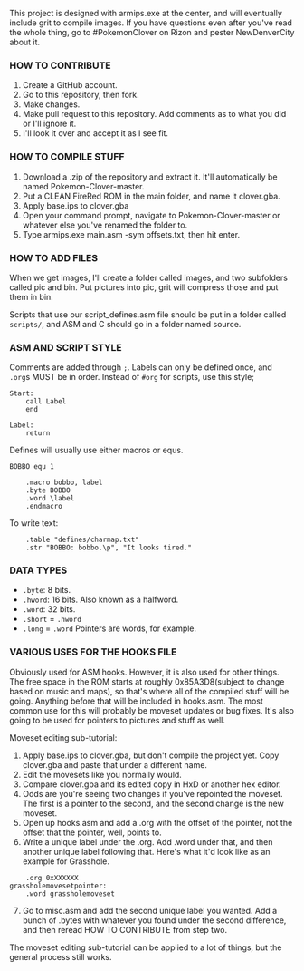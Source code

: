 This project is designed with armips.exe at the center, and will eventually include grit to compile images.
If you have questions even after you've read the whole thing, go to #PokemonClover on Rizon and pester NewDenverCity about it.

### HOW TO CONTRIBUTE

1. Create a GitHub account.
2. Go to this repository, then fork.
3. Make changes.
4. Make pull request to this repository. Add comments as to what you did or I'll ignore it.
5. I'll look it over and accept it as I see fit.

### HOW TO COMPILE STUFF

1. Download a .zip of the repository and extract it. It'll automatically be named Pokemon-Clover-master.
2. Put a CLEAN FireRed ROM in the main folder, and name it clover.gba.
3. Apply base.ips to clover.gba
4. Open your command prompt, navigate to Pokemon-Clover-master or whatever else you've renamed the folder to.
5. Type armips.exe main.asm -sym offsets.txt, then hit enter.

### HOW TO ADD FILES
When we get images, I'll create a folder called images, and two subfolders called pic and bin. Put pictures into pic, grit will compress those and put them in bin.

Scripts that use our script_defines.asm file should be put in a folder called `scripts/`, and ASM and C should go in a folder named source.

### ASM AND SCRIPT STYLE
Comments are added through `;`.
Labels can only be defined once, and `.org`s MUST be in order.
Instead of `#org` for scripts, use this style;

```
Start:
	call Label
	end

Label:
	return
```

Defines will usually use either macros or equs.
```
BOBBO equ 1
```
```
	.macro bobbo, label
	.byte BOBBO
	.word \label
	.endmacro
```

To write text:
```
	.table "defines/charmap.txt"
	.str "BOBBO: bobbo.\p", "It looks tired."
```

### DATA TYPES
- `.byte`: 8 bits.
- `.hword`: 16 bits. Also known as a halfword.
- `.word`: 32 bits.
- `.short` = `.hword`
- `.long` = `.word`
Pointers are words, for example.

### VARIOUS USES FOR THE HOOKS FILE
Obviously used for ASM hooks.
However, it is also used for other things. The free space in the ROM starts at roughly 0x85A3D8(subject to change based on music and maps), so that's where all of the compiled stuff will be going. Anything before that will be included in hooks.asm.
The most common use for this will probably be moveset updates or bug fixes. It's also going to be used for pointers to pictures and stuff as well.

Moveset editing sub-tutorial:

1. Apply base.ips to clover.gba, but don't compile the project yet. Copy clover.gba and paste that under a different name.
2. Edit the movesets like you normally would.
3. Compare clover.gba and its edited copy in HxD or another hex editor.
4. Odds are you're seeing two changes if you've repointed the moveset. The first is a pointer to the second, and the second change is the new moveset.
5. Open up hooks.asm and add a .org with the offset of the pointer, not the offset that the pointer, well, points to.
6. Write a unique label under the .org. Add .word under that, and then another unique label following that. Here's what it'd look like as an example for Grasshole.
```
	.org 0xXXXXXX
grassholemovesetpointer:
	.word grassholemoveset
```
7. Go to misc.asm and add the second unique label you wanted. Add a bunch of .bytes with whatever you found under the second difference, and then reread HOW TO CONTRIBUTE from step two.

The moveset editing sub-tutorial can be applied to a lot of things, but the general process still works.
